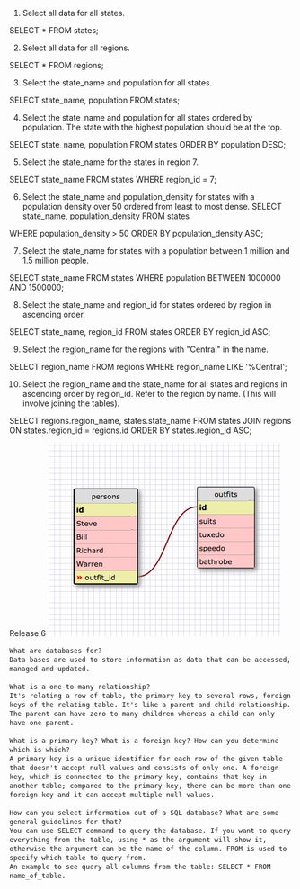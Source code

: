 

1. Select all data for all states.

SELECT * FROM states;

2. Select all data for all regions.

SELECT * FROM regions;

3. Select the state_name and population for all states.

SELECT state_name, population FROM states;

4. Select the state_name and population for all states ordered by population. The state with the highest population should be at the top.

SELECT state_name, population FROM states
ORDER BY population DESC;

5. Select the state_name for the states in region 7.

SELECT state_name FROM states
WHERE region_id = 7;

6. Select the state_name and population_density for states with a population density over 50 ordered from least to most dense.
SELECT state_name, population_density FROM states

WHERE population_density > 50
ORDER BY population_density ASC;

7. Select the state_name for states with a population between 1 million and 1.5 million people.

SELECT state_name FROM states
WHERE population BETWEEN 1000000 AND 1500000;

8. Select the state_name and region_id for states ordered by region in ascending order.

SELECT state_name, region_id FROM states
ORDER BY region_id ASC;

9. Select the region_name for the regions with "Central" in the name.

SELECT region_name FROM regions
WHERE region_name LIKE '%Central';

10. Select the region_name and the state_name for all states and regions in ascending order by region_id. Refer to the region by name. (This will involve joining the tables).

SELECT
regions.region_name, states.state_name
FROM states
JOIN regions ON
states.region_id = regions.id
ORDER BY states.region_id ASC;


Release 6
<img src="Schema8.4.jpg">


    What are databases for?
    Data bases are used to store information as data that can be accessed, managed and updated.

    What is a one-to-many relationship?
    It's relating a row of table, the primary key to several rows, foreign keys of the relating table. It's like a parent and child relationship. The parent can have zero to many children whereas a child can only have one parent.

    What is a primary key? What is a foreign key? How can you determine which is which?
    A primary key is a unique identifier for each row of the given table that doesn't accept null values and consists of only one. A foreign key, which is connected to the primary key, contains that key in another table; compared to the primary key, there can be more than one foreign key and it can accept multiple null values.

    How can you select information out of a SQL database? What are some general guidelines for that?
    You can use SELECT command to query the database. If you want to query everything from the table, using * as the argument will show it, otherwise the argument can be the name of the column. FROM is used to specify which table to query from.
    An example to see query all columns from the table: SELECT * FROM name_of_table.

